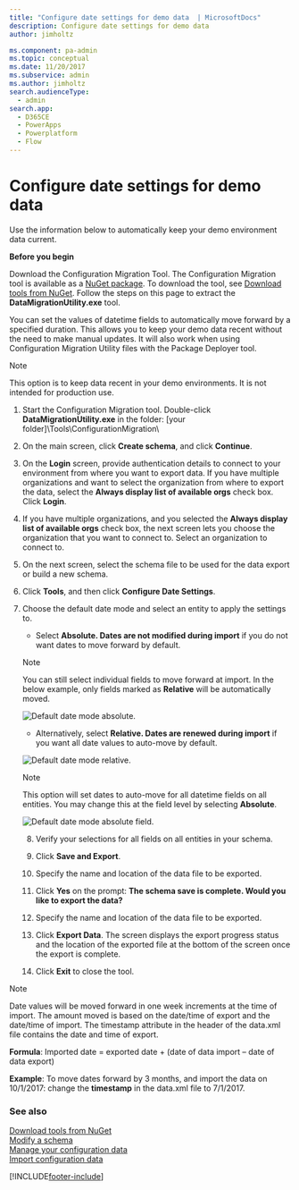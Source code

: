 ```yaml
---
title: "Configure date settings for demo data  | MicrosoftDocs"
description: Configure date settings for demo data 
author: jimholtz

ms.component: pa-admin
ms.topic: conceptual
ms.date: 11/20/2017
ms.subservice: admin
ms.author: jimholtz
search.audienceType: 
  - admin
search.app:
  - D365CE
  - PowerApps
  - Powerplatform
  - Flow
---
```

# Configure date settings for demo data 

Use the information below to automatically keep your demo environment data current.

**Before you begin** 

Download the Configuration Migration Tool. The Configuration Migration tool is available as a [NuGet package](https://www.nuget.org/packages/Microsoft.CrmSdk.XrmTooling.ConfigurationMigration.Wpf). To download the tool, see [Download tools from NuGet](/powerapps/developer/common-data-service/download-tools-nuget). Follow the steps on this page to extract the **DataMigrationUtility.exe** tool. 

You can set the values of datetime fields to automatically move forward by a specified duration. This allows you to keep your demo data recent without the need to make manual updates. It will also work when using Configuration Migration Utility files with the Package Deployer tool. 

> [!NOTE]
> This option is to keep data recent in your demo environments. It is not intended for production use. 

1. Start the Configuration Migration tool. Double-click **DataMigrationUtility.exe** in the folder: \[your folder]\Tools\ConfigurationMigration\  
  
2. On the main screen, click **Create schema**, and click **Continue**.  
  
3. On the **Login** screen, provide authentication details to connect to your environment from where you want to export data. If you have multiple organizations and want to select the organization from where to export the data, select the **Always display list of available orgs** check box. Click **Login**.  
  
4. If you have multiple organizations, and you selected the **Always display list of available orgs** check box, the next screen lets you choose the organization that you want to connect to. Select an organization to connect to.  

5. On the next screen, select the schema file to be used for the data export or build a new schema.

6. Click **Tools**, and then click **Configure Date Settings**.

7. Choose the default date mode and select an entity to apply the settings to. 

   - Select **Absolute. Dates are not modified during import** if you do not want dates to move forward by default. 

   > [!NOTE]
   > You can still select individual fields to move forward at import. In the below example, only fields marked as **Relative** will be automatically moved.

   ![Default date mode absolute.](media/default-date-mode-absolute.png)

   - Alternatively, select **Relative. Dates are renewed during import** if you want all date values to auto-move by default.

   ![Default date mode relative.](media/default-date-mode-relative.png)

   > [!NOTE]
   > This option will set dates to auto-move for all datetime fields on all entities. You may change this at the field level by selecting **Absolute**.  

   ![Default date mode absolute field.](media/default-date-mode-absolute-field.png)

   8.  Verify your selections for all fields on all entities in your schema.

   9.  Click **Save and Export**.

   10.  Specify the name and location of the data file to be exported.

   11.  Click **Yes** on the prompt: **The schema save is complete. Would you like to export the data?**
 
   12.  Specify the name and location of the data file to be exported.
 
   13.  Click **Export Data**. The screen displays the export progress status and the location of the exported file at the bottom of the screen once the export is complete.
 
   14.  Click **Exit** to close the tool.

> [!NOTE]
> Date values will be moved forward in one week increments at the time of import. The amount moved is based on the date/time of export and the date/time of import. The timestamp attribute in the header of the data.xml file contains the date and time of export.
>
> **Formula**: Imported date = exported date + (date of data import – date of data export)
>
> **Example**: To move dates forward by 3 months, and import the data on 10/1/2017: change the **timestamp** in the data.xml file to 7/1/2017.

### See also  
[Download tools from NuGet](/powerapps/developer/common-data-service/download-tools-nuget) <br />
[Modify a schema](modify-configuration-data-schema.md) <br />
[Manage your configuration data](manage-configuration-data.md) <br />
[Import configuration data](import-configuration-data.md)


[!INCLUDE[footer-include](../includes/footer-banner.md)]